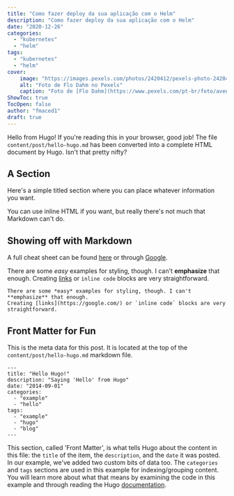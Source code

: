 ```yaml
---
title: "Como fazer deploy da sua aplicação com o Helm"
description: "Como fazer deploy da sua aplicação com o Helm"
date: "2020-12-26"
categories:
  - "kubernetes"
  - "helm"
tags:
  - "kubernetes"
  - "helm"
cover:
    image: "https://images.pexels.com/photos/2420412/pexels-photo-2420412.jpeg"
    alt: "Foto de Flo Dahm no Pexels"
    caption: "Foto de [Flo Dahm](https://www.pexels.com/pt-br/foto/aventura-barco-barco-a-vela-bote-2420412/) no Pexels"
ShowToc: true
TocOpen: false
author: "fmaced1"
draft: true
---
```


Hello from Hugo! If you're reading this in your browser, good job! The file `content/post/hello-hugo.md` has been
converted into a complete HTML document by Hugo. Isn't that pretty nifty?

A Section
---------

Here's a simple titled section where you can place whatever information you want.

You can use inline HTML if you want, but really there's not much that Markdown can't do.

Showing off with Markdown
-------------------------

A full cheat sheet can be found [here](https://github.com/adam-p/markdown-here/wiki/Markdown-Cheatsheet)
or through [Google](https://google.com/).

There are some *easy* examples for styling, though. I can't **emphasize** that enough.
Creating [links](https://google.com/) or `inline code` blocks are very straightforward.

```
There are some *easy* examples for styling, though. I can't **emphasize** that enough.
Creating [links](https://google.com/) or `inline code` blocks are very straightforward.
```

Front Matter for Fun
--------------------

This is the meta data for this post. It is located at the top of the `content/post/hello-hugo.md` markdown file.

```
---
title: "Hello Hugo!"
description: "Saying 'Hello' from Hugo"
date: "2014-09-01"
categories:
  - "example"
  - "hello"
tags:
  - "example"
  - "hugo"
  - "blog"
---
```

This section, called 'Front Matter', is what tells Hugo about the content in this file: the `title` of the item, the
`description`, and the `date` it was posted. In our example, we've added two custom bits of data too. The `categories` and
`tags` sections are used in this example for indexing/grouping content. You will learn more about what that means by
examining the code in this example and through reading the Hugo [documentation](http://gohugo.io/overview/introduction).